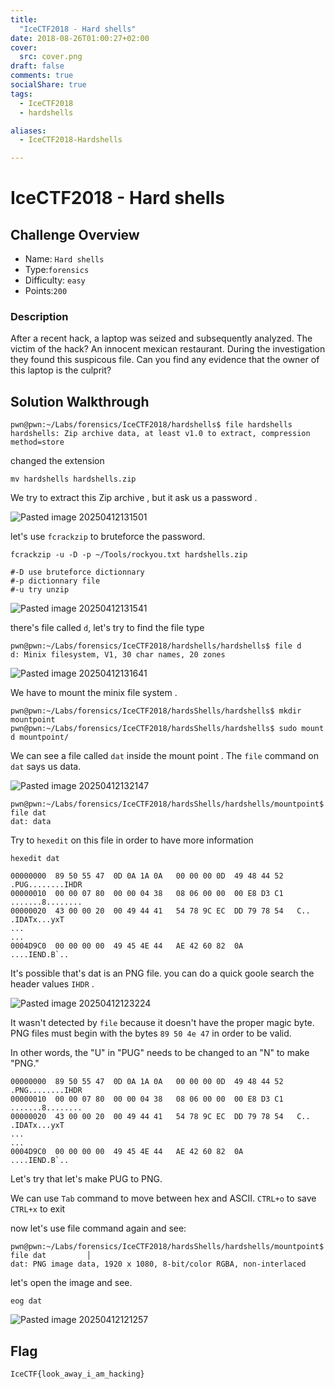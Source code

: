 ```yaml
---
title:
  "IceCTF2018 - Hard shells"
date: 2018-08-26T01:00:27+02:00
cover:
  src: cover.png
draft: false
comments: true
socialShare: true
tags:
  - IceCTF2018
  - hardshells

aliases:
  - IceCTF2018-Hardshells

---
```


# IceCTF2018 - Hard shells

## Challenge Overview
* Name: `Hard shells`
* Type:`forensics`
* Difficulty: `easy`
* Points:`200`


### Description

After a recent hack, a laptop was seized and subsequently analyzed. The victim of the hack? An innocent mexican restaurant. During the investigation they found this suspicous file. Can you find any evidence that the owner of this laptop is the culprit?

## Solution Walkthrough


```
pwn@pwn:~/Labs/forensics/IceCTF2018/hardshells$ file hardshells
hardshells: Zip archive data, at least v1.0 to extract, compression method=store
```

changed the extension

```
mv hardshells hardshells.zip
```

We try to extract this Zip archive , but it ask us a password .

![Pasted image 20250412131501](https://github.com/user-attachments/assets/cf6509f9-97bb-427d-93e2-42b5df98ddaf)

let's use `fcrackzip` to bruteforce the password.

```
fcrackzip -u -D -p ~/Tools/rockyou.txt hardshells.zip

#-D use bruteforce dictionnary
#-p dictionnary file 
#-u try unzip
```

![Pasted image 20250412131541](https://github.com/user-attachments/assets/3783cec5-bea7-4da4-ad49-7315d55eaf68)

there's file called `d`, let's try to find the file type

```
pwn@pwn:~/Labs/forensics/IceCTF2018/hardshells/hardshells$ file d
d: Minix filesystem, V1, 30 char names, 20 zones
```

![Pasted image 20250412131641](https://github.com/user-attachments/assets/2b38aeee-f84c-4abf-a704-338d328f8f28)

We have to mount the minix file system .


```
pwn@pwn:~/Labs/forensics/IceCTF2018/hardsShells/hardshells$ mkdir mountpoint         
pwn@pwn:~/Labs/forensics/IceCTF2018/hardsShells/hardshells$ sudo mount d mountpoint/ 
```

We can see a file called `dat` inside the mount point . The `file` command on `dat` says us data.

![Pasted image 20250412132147](https://github.com/user-attachments/assets/8f95a9a1-d184-45be-b099-1b97542ddb0a)


```
pwn@pwn:~/Labs/forensics/IceCTF2018/hardsShells/hardshells/mountpoint$ file dat
dat: data 
```

Try to `hexedit` on this file in order to have more information

```
hexedit dat
```

```
00000000  89 50 55 47  0D 0A 1A 0A   00 00 00 0D  49 48 44 52   .PUG........IHDR
00000010  00 00 07 80  00 00 04 38   08 06 00 00  00 E8 D3 C1   .......8........
00000020  43 00 00 20  00 49 44 41   54 78 9C EC  DD 79 78 54   C.. .IDATx...yxT
...
...
0004D9C0  00 00 00 00  49 45 4E 44   AE 42 60 82  0A            ....IEND.B`..
```

It's possible that's dat is an PNG file. you can do a quick goole search the header values `IHDR` . 

![Pasted image 20250412123224](https://github.com/user-attachments/assets/91b4fbef-e8ea-4bc8-b776-4c1d40e6c1d3)

It wasn't detected by `file` because it doesn't have the proper magic byte. PNG files must begin with the bytes `89 50 4e 47` in order to be valid.

In other words, the "U" in "PUG" needs to be changed to an "N" to make "PNG." 

```
00000000  89 50 55 47  0D 0A 1A 0A   00 00 00 0D  49 48 44 52   .PNG........IHDR
00000010  00 00 07 80  00 00 04 38   08 06 00 00  00 E8 D3 C1   .......8........
00000020  43 00 00 20  00 49 44 41   54 78 9C EC  DD 79 78 54   C.. .IDATx...yxT
...
...
0004D9C0  00 00 00 00  49 45 4E 44   AE 42 60 82  0A            ....IEND.B`..
```

Let's try that let's make PUG to PNG.

We can use `Tab` command to move between hex and ASCII. `CTRL+o` to save `CTRL+x` to exit 

now let's use file command again and see:


```
pwn@pwn:~/Labs/forensics/IceCTF2018/hardsShells/hardshells/mountpoint$ file dat         │
dat: PNG image data, 1920 x 1080, 8-bit/color RGBA, non-interlaced 
```

let's open the image and see.

```
eog dat
```

![Pasted image 20250412121257](https://github.com/user-attachments/assets/b42d7866-c21f-4bad-91e2-811bc41d551d)


## Flag
`IceCTF{look_away_i_am_hacking}`
